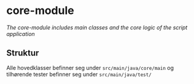 # core-module

_The core-module includes main classes and the core logic of the script application_

## Struktur
Alle hovedklasser befinner seg under `src/main/java/core/main` og tilhørende tester befinner seg under `src/main/java/test/`
